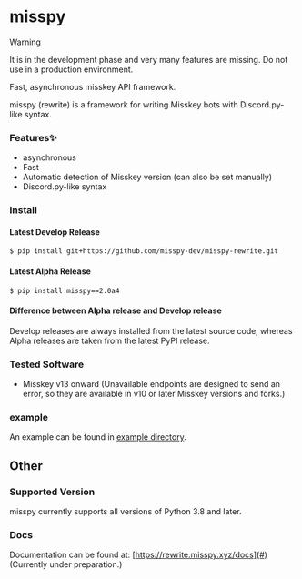 # misspy
> [!WARNING]
> It is in the development phase and very many features are missing. Do not use in a production environment.
<!--Streaming is not available because misspy-rewrite has a bug related to [#xxx](https://github.com/misskey-dev/misskey/issues/xxx). issuesは準備中-->

Fast, asynchronous misskey API framework.

misspy (rewrite) is a framework for writing Misskey bots with Discord.py-like syntax.
### Features✨
- asynchronous
- Fast
- Automatic detection of Misskey version (can also be set manually)
- Discord.py-like syntax

### Install
#### Latest Develop Release
```
$ pip install git+https://github.com/misspy-dev/misspy-rewrite.git
```
#### Latest Alpha Release
```
$ pip install misspy==2.0a4
```
#### Difference between Alpha release and Develop release
Develop releases are always installed from the latest source code, whereas Alpha releases are taken from the latest PyPI release.

### Tested Software
- Misskey v13 onward (Unavailable endpoints are designed to send an error, so they are available in v10 or later Misskey versions and forks.)

### example
An example can be found in [example directory](/example).

## Other

### Supported Version
misspy currently supports all versions of Python 3.8 and later.

### Docs
Documentation can be found at: [https://rewrite.misspy.xyz/docs](#) (Currently under preparation.)

